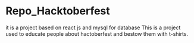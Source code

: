 # Repo_Hacktoberfest

it is a project based on react js and mysql for database
This is a project used to educate people about hactoberfest and bestow them with t-shirts.


